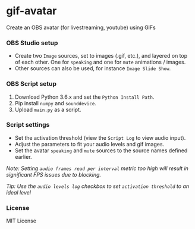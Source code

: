 # gif-avatar
 Create an OBS avatar (for livestreaming, youtube) using GIFs

### OBS Studio setup
 - Create two `Image` sources, set to images (.gif, etc.), and layered on top of each other. One for `speaking` and one for `mute` animations / images.
 - Other sources can also be used, for instance `Image Slide Show`.

### OBS Script setup
 1. Download Python 3.6.x and set the `Python Install Path`.
 2. Pip install `numpy` and `sounddevice`.
 3. Upload `main.py` as a script.

### Script settings
 - Set the activation threshold (view the `Script Log` to view audio input).
 - Adjust the parameters to fit your audio levels and gif images.
 - Set the avatar `speaking` and `mute` sources to the source names defined earlier.

 _Note: Setting `audio frames read per interval` metric too high will result in significant FPS issues due to blocking._
 
 _Tip: Use the `audio levels log` checkbox to set `activation threshold` to an ideal level_

 ### License
 MIT License